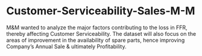 # Customer-Serviceability-Sales-M-M
M&amp;M wanted to analyze the major factors contributing to the loss in FFR, thereby affecting Customer Serviceability. The dataset will also focus on the areas of improvement in the availability of spare parts, hence improving Company’s Annual Sale &amp; ultimately Profitability.  
